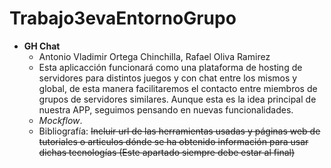 # Trabajo3evaEntornoGrupo

* __GH Chat__
  	* Antonio Vladimir Ortega Chinchilla, Rafael Oliva Ramirez
  	* Esta aplicacción funcionará como una plataforma de hosting de servidores para distintos juegos y con chat entre los mismos y global, de esta manera facilitaremos el contacto entre miembros de grupos de servidores similares.
Aunque  esta es la idea principal de nuestra APP, seguimos pensando en nuevas funcionalidades.
  	* _Mockflow_.
  	* Bibliografía: ~~Incluir url de las herramientas usadas y páginas web de tutoriales o articulos dónde se ha obtenido
		  información para usar dichas tecnologías (Este apartado siempre debe estar al final)~~ 
